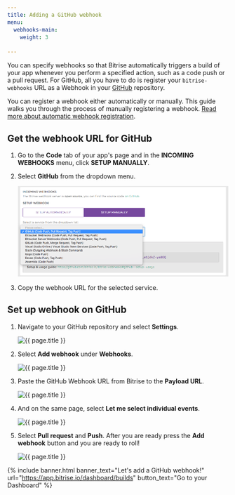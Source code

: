 ```yaml
---
title: Adding a GitHub webhook
menu:
  webhooks-main:
    weight: 3

---
```

You can specify webhooks so that Bitrise automatically triggers a build of your app whenever you perform a specified action, such as a code push or a pull request. For GitHub, all you have to do is register your `bitrise-webhooks` URL as a Webhook in your [GitHub](https://www.github.com) repository.

You can register a webhook either automatically or manually. This guide walks you through the process of manually registering a webhook. [Read more about automatic webhook registration](/webhooks/index#setting-up-incoming-webhooks-automatically/).

## Get the webhook URL for GitHub

1. Go to the **Code** tab of your app's page and in the **INCOMING WEBHOOKS** menu, click **SETUP MANUALLY**.
2. Select **GitHub** from the dropdown menu.

   ![{{ page.title }}](/img/github-webhook-1.png)
3. Copy the webhook URL for the selected service.

## Set up webhook on GitHub

1. Navigate to your GitHub repository and select **Settings**.

   ![{{ page.title }}](/img/webhooks/github-webhook-2.png)
2. Select **Add webhook** under **Webhooks**.

   ![{{ page.title }}](/img/webhooks/github-webhook-3.png)
3. Paste the GitHub Webhook URL from Bitrise to the **Payload URL**.

   ![{{ page.title }}](/img/webhooks/github-webhook-4.png)
4. And on the same page, select **Let me select individual events**.

   ![{{ page.title }}](/img/webhooks/github-webhook-5.png)
5. Select **Pull request** and **Push**. After you are ready press the **Add webhook** button and you are ready to roll!

   ![{{ page.title }}](/img/webhooks/github-webhook-6.png)

{% include banner.html banner_text="Let's add a GitHub webhook!" url="https://app.bitrise.io/dashboard/builds" button_text="Go to your Dashboard" %}